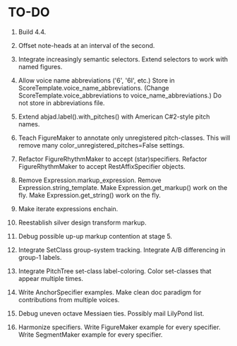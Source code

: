 TO-DO
=====

1.  Build 4.4.

2.  Offset note-heads at an interval of the second.

3.  Integrate increasingly semantic selectors.
    Extend selectors to work with named figures.

4.  Allow voice name abbreviations ('6', '6I', etc.)
    Store in ScoreTemplate.voice_name_abbreviations.
    (Change ScoreTemplate.voice_abbreviations to voice_name_abbreviations.)
    Do not store in abbreviations file.

5.  Extend abjad.label().with_pitches() with American C#2-style pitch names.

6.  Teach FigureMaker to annotate only unregistered pitch-classes.
    This will remove many color_unregistered_pitches=False settings.

7.  Refactor FigureRhythmMaker to accept (star)specifiers.
    Refactor FigureRhythmMaker to accept RestAffixSpecifier objects.

8.  Remove Expression.markup_expression.
    Remove Expression.string_template.
    Make Expression.get_markup() work on the fly.
    Make Expression.get_string() work on the fly.

9.  Make iterate expressions enchain.

10. Reestablish silver design transform markup.

11. Debug possible up-up markup contention at stage 5.

12. Integrate SetClass group-system tracking.
    Integrate A/B differencing in group-1 labels.

13. Integrate PitchTree set-class label-coloring.
    Color set-classes that appear multiple times.

14.  Write AnchorSpecifier examples.
    Make clean doc paradigm for contributions from multiple voices.

15. Debug uneven octave Messiaen ties. Possibly mail LilyPond list.

16. Harmonize specifiers.
    Write FigureMaker example for every specifier.
    Write SegmentMaker example for every specifier.
